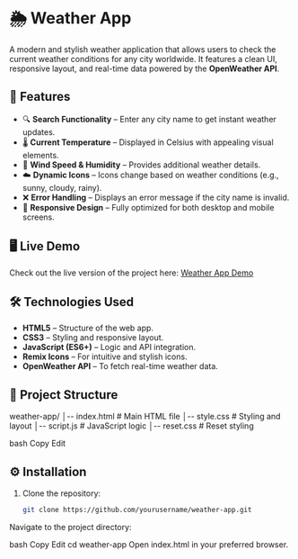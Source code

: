 # 🌦️ Weather App  

A modern and stylish weather application that allows users to check the current weather conditions for any city worldwide. It features a clean UI, responsive layout, and real-time data powered by the **OpenWeather API**.  

## 🚀 Features  

- 🔍 **Search Functionality** – Enter any city name to get instant weather updates.  
- 🌡️ **Current Temperature** – Displayed in Celsius with appealing visual elements.  
- 💨 **Wind Speed & Humidity** – Provides additional weather details.  
- ☁️ **Dynamic Icons** – Icons change based on weather conditions (e.g., sunny, cloudy, rainy).  
- ❌ **Error Handling** – Displays an error message if the city name is invalid.  
- 📱 **Responsive Design** – Fully optimized for both desktop and mobile screens.  

## 🖥️ Live Demo  

Check out the live version of the project here: [Weather App Demo](#)  

## 🛠️ Technologies Used  

- **HTML5** – Structure of the web app.  
- **CSS3** – Styling and responsive layout.  
- **JavaScript (ES6+)** – Logic and API integration.  
- **Remix Icons** – For intuitive and stylish icons.  
- **OpenWeather API** – To fetch real-time weather data.  

## 📂 Project Structure  

weather-app/
│-- index.html # Main HTML file
│-- style.css # Styling and layout
│-- script.js # JavaScript logic
│-- reset.css # Reset styling

bash
Copy
Edit

## ⚙️ Installation  

1. Clone the repository:  
   ```bash
   git clone https://github.com/yourusername/weather-app.git
Navigate to the project directory:

bash
Copy
Edit
cd weather-app
Open index.html in your preferred browser.
